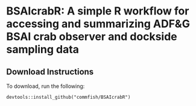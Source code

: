# BSAIcrabR: A simple R workflow for accessing and summarizing ADF\&G BSAI crab observer and dockside sampling data

## Download Instructions
To download, run the following:
```{r}
devtools::install_github("commfish/BSAIcrabR")
```
